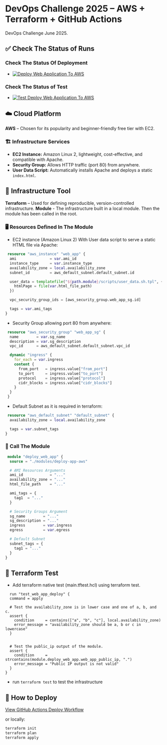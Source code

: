 # DevOps Challenge 2025 – AWS + Terraform + GitHub Actions

DevOps Challenge June 2025.

## ✅ Check The Status of Runs

### Check The Status Of Deployment
- [![Deploy Web Application To AWS](https://github.com/Abadi11/devops-challenge-2025/actions/workflows/deploy-aws.yml/badge.svg?branch=main)](https://github.com/Abadi11/devops-challenge-2025/actions/workflows/deploy-aws.yml)

### Check The Status of Test
- [![Test Deploy Web Application To AWS](https://github.com/Abadi11/devops-challenge-2025/actions/workflows/test.yml/badge.svg?branch=main)](https://github.com/Abadi11/devops-challenge-2025/actions/workflows/test.yml)

## ☁️ Cloud Platform
**AWS** – Chosen for its popularity and beginner-friendly free tier with EC2.

### 🏗️ Infrastructure Services
- **EC2 Instance:** Amazon Linux 2, lightweight, cost-effective, and compatible with Apache.
- **Security Group:** Allows HTTP traffic (port 80) from anywhere.
- **User Data Script:** Automatically installs Apache and deploys a static `index.html`. 

## 🔧 Infrastructure Tool
**Terraform** – Used for defining reproducible, version-controlled infrastructure.
**Module** - The infrastructure built in a local module. Then the module has been called in the root.

### 🖥️ Resources Defined In The Module
- EC2 instance (Amazon Linux 2) With User data script to serve a static HTML file via Apache:

```terraform
 resource "aws_instance" "web_app" {
  ami               = var.ami_id
  instance_type     = var.instance_type
  availability_zone = local.availability_zone
  subnet_id         = aws_default_subnet.default_subnet.id

  user_data = templatefile("${path.module}/scripts/user_data.sh.tpl", {
    htmlPage = file(var.html_file_path)
  })

  vpc_security_group_ids = [aws_security_group.web_app_sg.id]

  tags = var.ami_tags
}

```
- Security Group allowing port 80 from anywhere:

```terraform
 resource "aws_security_group" "web_app_sg" {
  name        = var.sg_name
  description = var.sg_description
  vpc_id      = aws_default_subnet.default_subnet.vpc_id

  dynamic "ingress" {
    for_each = var.ingress
    content {
      from_port   = ingress.value["from_port"]
      to_port     = ingress.value["to_port"]
      protocol    = ingress.value["protocol"]
      cidr_blocks = ingress.value["cidr_blocks"]
    }
  }
 }

```
- Default Subnet as it is required in terraform:

```terraform
 resource "aws_default_subnet" "default_subnet" {
  availability_zone = local.availability_zone

  tags = var.subnet_tags
}
```

### 🤙 Call The Module

```terraform
 module "deploy_web_app" {
  source = "./modules/deploy-app-aws"

  # AMI Resources Arguments
  ami_id            = "..."
  availability_zone = "..."
  html_file_path    = "..."

  ami_tags = {
    tag1  = "..."
  }

  # Security Groups Argument
  sg_name        = "..."
  sg_description = "..."
  ingress        = var.ingress
  egress         = var.egress

  # Default Subnet
  subnet_tags = {
    tag1 = "..."
  }
}
```

## 🧪 Terraform Test

- Add terraform native test (main.tftest.hcl) using terraform test.

```hcl
  run "test_web_app_deploy" {
  command = apply

  # Test the availability_zone is in lower case and one of a, b, and c.
  assert {
    condition     = contains(["a", "b", "c"], local.availability_zone)
    error_message = "availability_zone should be a, b or c in lowercase"
  }


  # Test the public_ip output of the module.
  assert {
    condition     = strcontains(module.deploy_web_app.web_app_public_ip, ".")
    error_message = "Public IP output is not valid"
  }
}
```

- run `terraform test` to test the infrastructure

## 🚀 How to Deploy

[View GitHub Actions Deploy Workflow](.github/workflows/deploy-aws.yml)

or locally:

```bash
terraform init
terraform plan
terraform apply
```